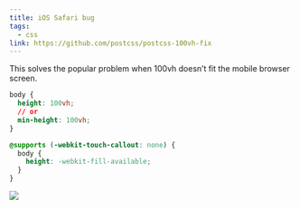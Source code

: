 ```yaml
---
title: iOS Safari bug
tags:
  - css
link: https://github.com/postcss/postcss-100vh-fix
---
```


This solves the popular problem when 100vh doesn’t fit the mobile browser screen.

```css
body {
  height: 100vh;
  // or
  min-height: 100vh;
}

@supports (-webkit-touch-callout: none) {
  body {
    height: -webkit-fill-available;
  }
}
```

![](https://camo.githubusercontent.com/3b73212cf082c81ce5e2369aa1b7d37ae47941f1/68747470733a2f2f6d6178696d696c69616e7363686d6974742e6d652f706f7374732f6373732d31303076682d6d6f62696c652d62726f77736572732f6c6c642d6d696e696d616c2d76732d6e6f726d616c2d75694032782e706e67)
